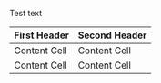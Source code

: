 Test text

| First Header  | Second Header |
| --- | --- |
| Content Cell  | Content Cell  |
| Content Cell  | Content Cell  |